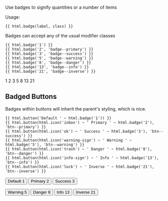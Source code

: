 Use badges to signify quantities or a number of items

Usage:

	{{ html.badge(label, class) }}
	
Badges can accept any of the usual modifier classes
	
	{{ html.badge('1') }}
	{{ html.badge('2', 'badge--primary') }}
	{{ html.badge('3', 'badge--success') }}
	{{ html.badge('5', 'badge--warning') }}
	{{ html.badge('8', 'badge--danger') }}
	{{ html.badge('13', 'badge--info') }}
	{{ html.badge('21', 'badge--inverse') }}
	
<span class="badge">1</span> <span class="badge badge--primary">2</span> <span class="badge badge--success">3</span> <span class="badge badge--warning">5</span> <span class="badge badge--danger">8</span> <span class="badge badge--info">13</span> <span class="badge badge--inverse">21</span> 


## Badged Buttons

Badges within buttons will inherit the parent's styling, which is nice.

	{{ html.button('Default ' ~ html.badge('1')) }}
    {{ html.button(html.icon('inbox') ~ ' Primary ' ~ html.badge('2'), 'btn--primary') }}
    {{ html.button(html.icon('ok') ~ ' Success ' ~ html.badge('3'), 'btn--success') }}
    {{ html.button(html.icon('warning-sign') ~ ' Warning ' ~ html.badge('5'), 'btn--warning') }}
    {{ html.button(html.icon('trash') ~ ' Danger ' ~ html.badge('8'), 'btn--danger') }}
    {{ html.button(html.icon('info-sign') ~ ' Info ' ~ html.badge('13'), 'btn--info') }}
    {{ html.button(html.icon('lock') ~ ' Inverse ' ~ html.badge('21'), 'btn--inverse') }}

<p>
	<button class="btn">Default <span class="badge">1</span></button>
	<button class="btn btn--primary"><i class="icon-inbox"></i> Primary <span class="badge ">2</span></button>
	<button class="btn btn--success"><i class="icon-ok"></i> Success <span class="badge ">3</span></button>
</p>
<p>
	<button class="btn btn--warning"><i class="icon-warning-sign"></i> Warning <span class="badge ">5</span></button>
	<button class="btn btn--danger"><i class="icon-trash"></i> Danger <span class="badge ">8</span></button>
	<button class="btn btn--info"><i class="icon-info-sign"></i> Info <span class="badge ">13</span></button>
	<button class="btn btn--inverse"><i class="icon-lock"></i> Inverse <span class="badge ">21</span></button>
</p>
